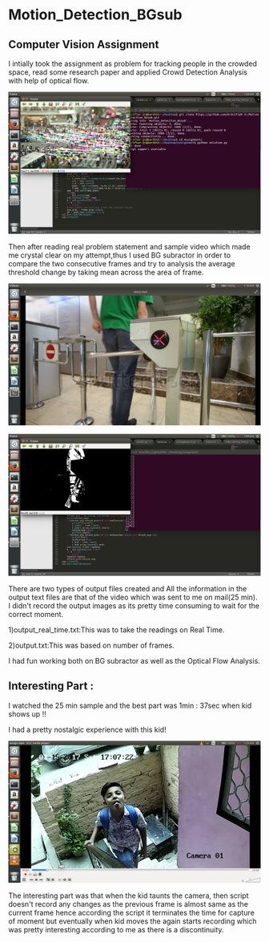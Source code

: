 # Motion_Detection_BGsub

## Computer Vision Assignment

I intially took the assignment as problem for tracking people in the crowded space, read some research paper and applied Crowd Detection Analysis with help of optical flow.

![Optical Flow](optical_flow.png)

Then after reading real problem statement and sample video which made me crystal clear on my attempt,thus I used BG subractor in order to compare the two consecutive frames and try to analysis the average threshold change by taking mean across the area of frame.

![Created Video Sample](bgsub_Ip.png)

![BGSubtractor Output](bgsub_Op.png)

There are two types of output files created and All the information in the output text files are that of the video which was sent to me on mail(25 min).
I didn't record the output images as its pretty time consuming to wait for the correct moment.

1)output_real_time.txt:This was to take the readings on Real Time.

2)output.txt:This was based on number of frames.

I had fun working both on BG subractor as well as the Optical Flow Analysis.

## Interesting Part :

I watched the 25 min sample and the best part was 1min : 37sec when kid shows up !!

I had a pretty nostalgic experience with this kid!

![Naughty Kid](naughty_kid.png)
 
The interesting part was that when the kid taunts the camera, then script doesn't record any changes as the previous frame is almost same as the current frame hence according the script it terminates the time for capture of moment but eventually when kid moves the again starts recording which was pretty interesting according to me as there is a discontinuity.


